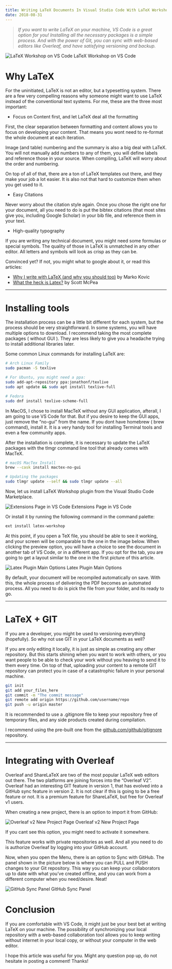 ```yaml
---
title: Writing LaTeX Documents In Visual Studio Code With LaTeX Workshop
date: 2018-08-31
---
```


> _If you want to write LaTeX on your machine, VS Code is a great option for you! Installing all the necessary packages is a simple process. And with the power of Git, you can sync with web-based editors like Overleaf, and have satisfying versioning and backup._

![LaTeX Workshop on VS Code](./hero.webp)
LaTeX Workshop on VS Code

# Why LaTeX

For the uninitiated, LaTeX is not an editor, but a typesetting system. There are a few very compelling reasons why someone might want to use LaTeX instead of the conventional text systems. For me, these are the three most important:

- Focus on Content first, and let LaTeX deal all the formatting

First, the clear separation between formatting and content allows you to focus on developing your content. That means you wont need to re-format the whole document at each iteration.

Image (and table) numbering and the summary is also a big deal with LaTeX. You will not manually add numbers to any of them, you will define labels and reference those in your source. When compiling, LaTeX will worry about the order and numbering.

On top of all of that, there are a ton of LaTeX templates out there, and they make your job a lot easier. It is also not that hard to customize them when you get used to it.

- Easy Citations

Never worry about the citation style again. Once you chose the right one for your document, all you need to do is put the bibtex citations (that most sites give you, including Google Scholar) in your bib file, and reference them in your text.

- High-quality typography

If you are writing any technical document, you might need some formulas or special symbols. The quality of those in LaTeX is unmatched in any other editor. All letters and symbols will look as crisp as they can be.

Convinced yet? If not, you might what to google about it, or read this articles:

- [Why I write with LaTeX (and why you should too)](https://medium.com/@marko_kovic/why-i-write-with-latex-and-why-you-should-too-ba6a764fadf9) by Marko Kovic
- [What the heck is Latex?](http://scottmcpeak.com/latex/whatislatex.html) by Scott McPea

---

# Installing tools

The installation process can be a little bit different for each system, but the process should be very straightforward. In some systems, you will have multiple options to download. I recommend taking the most complete packages ( without GUI ). They are less likely to give you a headache trying to install additional libraries later.

Some common Linux commands for installing LaTeX are:

```bash
# Arch Linux Family
sudo pacman -S texlive

# For Ubuntu, you might need a ppa:
sudo add-apt-repository ppa:jonathonf/texlive
sudo apt update && sudo apt install texlive-full

# Fedora
sudo dnf install texlive-scheme-full
```

In MacOS, I chose to install MacTeX without any GUI application, afterall, I am going to use VS Code for that. But if you desire to keep the GUI apps, just remove the “no-gui” from the name. If you dont have homebrew ( brew command), install it. It is a very handy tool for installing Terminal tools and even a few community apps.

After the installation is complete, it is necessary to update the LaTeX packages with the tlmgr command line tool that already comes with MacTeX.

```bash
# macOS MacTex Install
brew --cask install mactex-no-gui

# Updating the packages
sudo tlmgr update --self && sudo tlmgr update --all
```

Now, let us install LaTeX Workshop plugin from the Visual Studio Code Marketplace.

![Extensions Page in VS Code](./extension.webp)
Extensions Page in VS Code

Or install it by running the following command in the command palette:

```bash
ext install latex-workshop
```

At this point, if you open a TeX file, you should be able to see it working, and your screen will be comparable to the one in the image below.
When clicking the preview option, you will have a choice to see the document in another tab of VS Code, or in a different app. If you opt for the tab, you are going to get a layout similar to the one in the first picture of this article.

![Latex Plugin Main Options](./options.webp)
Latex Plugin Main Options

By default, your document will be recompiled automatically on save. With this, the whole process of delivering the PDF becomes an automated process. All you need to do is pick the file from your folder, and its ready to go.

---

# LaTeX + GIT

If you are a developer, you might be used to versioning everything (hopefully). So why not use GIT in your LaTeX documents as well?

If you are only editing it locally, it is just as simple as creating any other repository. But this starts shining when you want to work with others, or you want people to be able to check your work without you heaving to send it to them every time. On top of that, uploading your content to a remote GIT repository can protect you in case of a catastrophic failure in your personal machine.

```bash
git init
git add your_files_here
git commit -m "The commit message"
git remote add origin https://github.com/username/repo
git push -u origin master
```

It is recommended to use a .gitignore file to keep your repository free of temporary files, and any side products created during compilation.

I recommend using the pre-built one from the [github.com/github/gitignore](http://github.com/github/gitignore) repository.

---

# Integrating with Overleaf

Overleaf and ShareLaTeX are two of the most popular LaTeX web editors out there. The two platforms are joining forces into the “Overleaf V2”. Overleaf had an interesting GIT feature in version 1, that has evolved into a GitHub sync feature in version 2. It is not clear if this is going to be a free feature or not. It is a premium feature for ShareLaTeX, but free for Overleaf v1 users.

When creating a new project, there is an option to import it from GitHub:

![Overleaf v2 New Project Page](./overleaf.webp)
Overleaf v2 New Project Page

If you cant see this option, you might need to activate it somewhere.

This feature works with private repositories as well. And all you need to do is authorize Overleaf by logging into your GitHub account.

Now, when you open the Menu, there is an option to Sync with GitHub. The panel shown in the picture below is where you can PULL and PUSH changes to your Git repository. This way you can keep your collaborators up to date with what you’ve created offline, and you can work from a different computer when you need/desire. Neat!

![GitHub Sync Panel](./git.webp)
GitHub Sync Panel

# Conclusion

If you are comfortable with VS Code, it might just be your best bet at writing LaTeX on your machine. The possibility of synchronizing your local repository with a web-based collaboration tool allows you to keep writing without internet in your local copy, or without your computer in the web editor.

I hope this article was useful for you. Might any question pop up, do not hesitate in posting a comment! Thanks!
